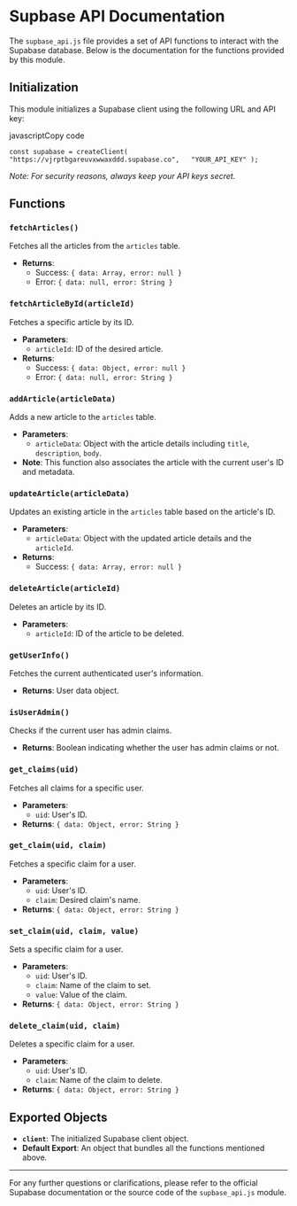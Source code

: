 Supbase API Documentation
=========================

The `supbase_api.js` file provides a set of API functions to interact with the Supabase database. Below is the documentation for the functions provided by this module.

Initialization
--------------

This module initializes a Supabase client using the following URL and API key:

javascriptCopy code

`const supabase = createClient(   "https://vjrptbgareuvxwwaxddd.supabase.co",   "YOUR_API_KEY" );`

_Note: For security reasons, always keep your API keys secret._

Functions
---------

### `fetchArticles()`

Fetches all the articles from the `articles` table.

*   **Returns**:
    *   Success: `{ data: Array, error: null }`
    *   Error: `{ data: null, error: String }`

### `fetchArticleById(articleId)`

Fetches a specific article by its ID.

*   **Parameters**:
    *   `articleId`: ID of the desired article.
*   **Returns**:
    *   Success: `{ data: Object, error: null }`
    *   Error: `{ data: null, error: String }`

### `addArticle(articleData)`

Adds a new article to the `articles` table.

*   **Parameters**:
    *   `articleData`: Object with the article details including `title`, `description`, `body`.
*   **Note**: This function also associates the article with the current user's ID and metadata.

### `updateArticle(articleData)`

Updates an existing article in the `articles` table based on the article's ID.

*   **Parameters**:
    *   `articleData`: Object with the updated article details and the `articleId`.
*   **Returns**:
    *   Success: `{ data: Array, error: null }`

### `deleteArticle(articleId)`

Deletes an article by its ID.

*   **Parameters**:
    *   `articleId`: ID of the article to be deleted.

### `getUserInfo()`

Fetches the current authenticated user's information.

*   **Returns**: User data object.

### `isUserAdmin()`

Checks if the current user has admin claims.

*   **Returns**: Boolean indicating whether the user has admin claims or not.

### `get_claims(uid)`

Fetches all claims for a specific user.

*   **Parameters**:
    *   `uid`: User's ID.
*   **Returns**: `{ data: Object, error: String }`

### `get_claim(uid, claim)`

Fetches a specific claim for a user.

*   **Parameters**:
    *   `uid`: User's ID.
    *   `claim`: Desired claim's name.
*   **Returns**: `{ data: Object, error: String }`

### `set_claim(uid, claim, value)`

Sets a specific claim for a user.

*   **Parameters**:
    *   `uid`: User's ID.
    *   `claim`: Name of the claim to set.
    *   `value`: Value of the claim.
*   **Returns**: `{ data: Object, error: String }`

### `delete_claim(uid, claim)`

Deletes a specific claim for a user.

*   **Parameters**:
    *   `uid`: User's ID.
    *   `claim`: Name of the claim to delete.
*   **Returns**: `{ data: Object, error: String }`

Exported Objects
----------------

*   **`client`**: The initialized Supabase client object.
*   **Default Export**: An object that bundles all the functions mentioned above.

* * *

For any further questions or clarifications, please refer to the official Supabase documentation or the source code of the `supbase_api.js` module.